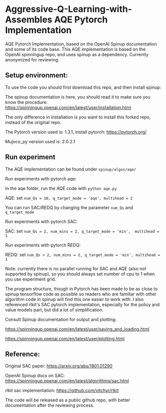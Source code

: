 # Aggressive-Q-Learning-with-Assembles AQE Pytorch Implementation
AQE Pytorch Implementation, based on the OpenAI Spinup documentation and some of its code base. This AQE implementation is based on the OpenAI spinningup repo, and uses spinup as a dependency. 
Currently anonymized for reviewing.

## Setup environment:
To use the code you should first download this repo, and then install spinup:

The spinup documentation is here, you should read it to make sure you know the procedure: https://spinningup.openai.com/en/latest/user/installation.html

The only difference in installation is you want to install this forked repo, instead of the original repo.

The Pytorch version used is: 1.3.1, install pytorch:
https://pytorch.org/

Mujoco_py version used is: 2.0.2.1

## Run experiment
The AQE implementation can be found under `spinup/algos/aqe/`

Run experiments with pytorch aqe:

In the aqe folder, run the AQE code with `python aqe.py`

AQE: set `num_Qs = 10, q_target_mode = 'aqe', multihead = 2`



You can run SAC/REDQ by changing the parameter `num_Qs` and `q_target_mode`


Run experiments with pytorch SAC:

SAC: set `num_Qs = 2, num_mins = 2, q_target_mode = 'min',  multihead = 1`



Run experiments with pytorch REDQ:

REDQ: set `num_Qs > 2, num_mins = 2, q_target_mode = 'min', multihead = 1`


Note: currently there is no parallel running for SAC and AQE (also not supported by spinup), so you should always set number of cpu to 1 when you use experiment grid.

The program structure, though in Pytorch has been made to be as close to spinup tensorflow code as possible so readers who are familiar with other algorithm code in spinup will find this one easier to work with. I also referenced rlkit's SAC pytorch implementation, especially for the policy and value models part, but did a lot of simplification. 

Consult Spinup documentation for output and plotting:

https://spinningup.openai.com/en/latest/user/saving_and_loading.html

https://spinningup.openai.com/en/latest/user/plotting.html


## Reference: 

Original SAC paper: https://arxiv.org/abs/1801.01290

OpenAI Spinup docs on SAC: https://spinningup.openai.com/en/latest/algorithms/sac.html

rlkit sac implementation: https://github.com/vitchyr/rlkit

The code will be released as a public github repo, with better documentation after the reviewing process. 
